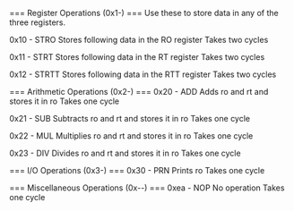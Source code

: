 === Register Operations (0x1-) === 
Use these to store data in any of the three registers.

0x10 - STRO
Stores following data in the RO register
Takes two cycles

0x11 - STRT
Stores following data in the RT register
Takes two cycles

0x12 - STRTT
Stores following data in the RTT register
Takes two cycles



=== Arithmetic Operations (0x2-) ===
0x20 - ADD
Adds ro and rt and stores it in ro
Takes one cycle

0x21 - SUB
Subtracts ro and rt and stores it in ro
Takes one cycle

0x22 - MUL
Multiplies ro and rt and stores it in ro
Takes one cycle

0x23 - DIV
Divides ro and rt and stores it in ro
Takes one cycle



=== I/O Operations (0x3-) ===
0x30 - PRN
Prints ro
Takes one cycle



=== Miscellaneous Operations (0x--) ===
0xea - NOP
No operation
Takes one cycle
